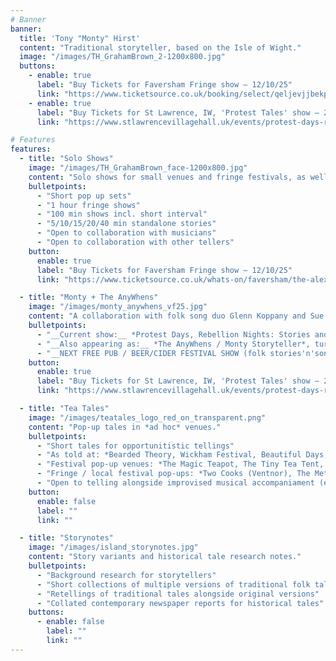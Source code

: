 ```yaml
---
# Banner
banner:
  title: 'Tony "Monty" Hirst'
  content: "Traditional storyteller, based on the Isle of Wight."
  image: "/images/TH_GrahamBrown_2-1200x800.jpg"
  buttons:
    - enable: true
      label: "Buy Tickets for Faversham Fringe show — 12/10/25"
      link: "https://www.ticketsource.co.uk/booking/select/qeljevjjbekp"
    - enable: true
      label: "Buy Tickets for St Lawrence, IW, 'Protest Tales' show — 22/11/25"
      link: "https://www.stlawrencevillagehall.uk/events/protest-days-rebellion-nights"

# Features
features:
  - title: "Solo Shows"
    image: "/images/TH_GrahamBrown_face-1200x800.jpg"
    content: "Solo shows for small venues and fringe festivals, as well as informal and short sets for community events, fundraisers, and beer and cider festivals."
    bulletpoints:
      - "Short pop up sets"
      - "1 hour fringe shows"
      - "100 min shows incl. short interval"
      - "5/10/15/20/40 min standalone stories"
      - "Open to collaboration with musicians"
      - "Open to collaboration with other tellers"
    button:
      enable: true
      label: "Buy Tickets for Faversham Fringe show — 12/10/25"
      link: "https://www.ticketsource.co.uk/whats-on/faversham/the-alexander-centre-charter-room/unforeseen-consequences/2025-10-12/13:00/t-yarekrv"

  - title: "Monty + The AnyWhens"
    image: "/images/monty_anywhens_vf25.jpg"
    content: "A collaboration with folk song duo Glenn Koppany and Sue Cain (*The AnyWhens*)"
    bulletpoints:
      - "__Current show:__ *Protest Days, Rebellion Nights: Stories and Songs of the Luddites*"
      - "__Also appearing as:__ *The AnyWhens / Monty Storyteller*, turn taking 10-15 minute sets of folk songs and traditional folk tales"
      - "__NEXT FREE PUB / BEER/CIDER FESTIVAL SHOW (folk stories'n'songs): The Star, Ryde, Thurs 25th Septemr 2025, 7pm__"
    button:
      enable: true
      label: "Buy Tickets for St Lawrence, IW, 'Protest Tales' show — 22/11/25"
      link: "https://www.stlawrencevillagehall.uk/events/protest-days-rebellion-nights"

  - title: "Tea Tales"
    image: "/images/teatales_logo_red_on_transparent.png"
    content: "Pop-up tales in *ad hoc* venues."
    bulletpoints:
      - "Short tales for opportunitistic tellings"
      - "As told at: *Bearded Theory, Wickham Festival, Beautiful Days, Ventnor Fringe*"
      - "Festival pop-up venues: *The Magic Teapot, The Tiny Tea Tent, The Something Else Tea Tent*"
      - "Fringe / local festival pop-ups: *Two Cooks (Ventnor), The Met (Ventnor)*"
      - "Open to telling alongside improvised musical accompaniament (esp. guitar, fiddle/violin, piano)"
    button:
      enable: false
      label: ""
      link: ""

  - title: "Storynotes"
    image: "/images/island_storynotes.jpg"
    content: "Story variants and historical tale research notes."
    bulletpoints:
      - "Background research for storytellers"
      - "Short collections of multiple versions of traditional folk tales"
      - "Retellings of traditional tales alongside original versions"
      - "Collated contemporary newspaper reports for historical tales"
    buttons:
      - enable: false
        label: ""
        link: ""
---
```


